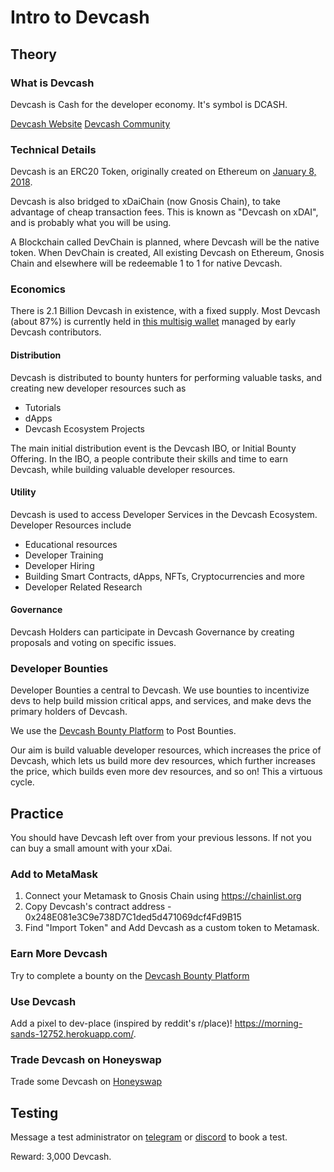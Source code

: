 # Intro to Devcash

## Theory

### What is Devcash

Devcash is Cash for the developer economy. It's symbol is DCASH.

[Devcash Website](https://devcash.dev)
[Devcash Community](https://discord.gg/BuEJptRutQ)


### Technical Details
Devcash is an ERC20 Token, originally created on Ethereum on [January 8, 2018](https://etherscan.io/tx/0x73921cdeb3ad1baa4cc11ddaeb8492056a6c63ddb71089fb80ceb44c60c598a1).

Devcash is also bridged to xDaiChain (now Gnosis Chain), to take advantage of cheap transaction fees. This is known as "Devcash on xDAI", and is probably what you will be using.

A Blockchain called DevChain is planned, where Devcash will be the native token. When DevChain is created, All existing Devcash on Ethereum, Gnosis Chain and elsewhere will be redeemable 1 to 1 for native Devcash.

### Economics
There is 2.1 Billion Devcash in existence, with a fixed supply. Most Devcash (about 87%) is currently held in [this multisig wallet](https://etherscan.io/address/0xBe9AB77E88bFdA9491A4d18522C1d837D901673F) managed by early Devcash contributors.

#### Distribution

Devcash is distributed to bounty hunters for performing valuable tasks, and creating new developer resources such as
* Tutorials
* dApps
* Devcash Ecosystem Projects

The main initial distribution event is the Devcash IBO, or Initial Bounty Offering. In the IBO, a people contribute their skills and time to earn Devcash, while building valuable developer resources.


#### Utility
Devcash is used to access Developer Services in the Devcash Ecosystem. Developer Resources include
* Educational resources
* Developer Training
* Developer Hiring
* Building Smart Contracts, dApps, NFTs, Cryptocurrencies and more
* Developer Related Research

#### Governance
Devcash Holders can participate in Devcash Governance by creating proposals and voting on specific issues.


### Developer Bounties
Developer Bounties a central to Devcash. We use bounties to incentivize devs to help build mission critical apps, and services, and make devs the primary holders of Devcash.

We use the [Devcash Bounty Platform](https://xdai.devcash.dev) to Post Bounties.

Our aim is build valuable developer resources, which increases the price of Devcash, which lets us build more dev resources, which further increases the price, which builds even more dev resources, and so on! This a virtuous cycle.

## Practice

You should have Devcash left over from your previous lessons. If not you can buy a small amount with your xDai.

### Add to MetaMask

1) Connect your Metamask to Gnosis Chain using https://chainlist.org
2) Copy Devcash's contract address - 0x248E081e3C9e738D7C1ded5d471069dcf4Fd9B15
3) Find "Import Token" and Add Devcash as a custom token to Metamask.

### Earn More Devcash

Try to complete a bounty on the [Devcash Bounty Platform](https//xdai.devcash.dev)

### Use Devcash

Add a pixel to dev-place (inspired by reddit's r/place)! https://morning-sands-12752.herokuapp.com/.

### Trade Devcash on Honeyswap

Trade some Devcash on [Honeyswap](https://honeyswap.org/)

## Testing

Message a test administrator on [telegram]() or [discord](https://discord.gg/BuEJptRutQ) to book a test.

Reward: 3,000 Devcash.
